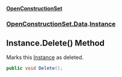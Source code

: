 #### [OpenConstructionSet](index.md 'index')
### [OpenConstructionSet.Data](index.md#OpenConstructionSet_Data 'OpenConstructionSet.Data').[Instance](XoCYM4Zu_75pHW5Xla9kmw.md 'OpenConstructionSet.Data.Instance')
## Instance.Delete() Method
Marks this [Instance](XoCYM4Zu_75pHW5Xla9kmw.md 'OpenConstructionSet.Data.Instance') as deleted.  
```csharp
public void Delete();
```
